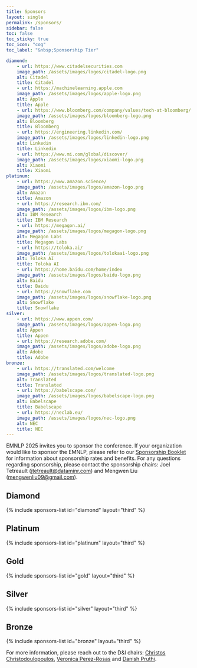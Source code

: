 ```yaml
---
title: Sponsors
layout: single
permalink: /sponsors/
sidebar: false
toc: false
toc_sticky: true
toc_icon: "cog"
toc_label: "&nbsp;Sponsorship Tier"

diamond:
    - url: https://www.citadelsecurities.com
    image_path: /assets/images/logos/citadel-logo.png
    alt: Citadel
    title: Citadel
    - url: https://machinelearning.apple.com
    image_path: /assets/images/logos/apple-logo.png
    alt: Apple
    title: Apple
    - url: https://www.bloomberg.com/company/values/tech-at-bloomberg/
    image_path: /assets/images/logos/bloomberg-logo.png
    alt: Bloomberg
    title: Bloomberg
    - url: https://engineering.linkedin.com/
    image_path: /assets/images/logos/linkedin-logo.png
    alt: Linkedin
    title: Linkedin
    - url: https://www.mi.com/global/discover/
    image_path: /assets/images/logos/xiaomi-logo.png
    alt: Xiaomi
    title: Xiaomi
platinum:
    - url: https://www.amazon.science/
    image_path: /assets/images/logos/amazon-logo.png
    alt: Amazon
    title: Amazon
    - url: https://research.ibm.com/
    image_path: /assets/images/logos/ibm-logo.png
    alt: IBM Research
    title: IBM Research
    - url: https://megagon.ai/
    image_path: /assets/images/logos/megagon-logo.png
    alt: Megagon Labs
    title: Megagon Labs
    - url: https://toloka.ai/
    image_path: /assets/images/logos/tolokaai-logo.png
    alt: Toloka AI
    title: Toloka AI
    - url: https://home.baidu.com/home/index
    image_path: /assets/images/logos/baidu-logo.png
    alt: Baidu
    title: Baidu
    - url: https://snowflake.com
    image_path: /assets/images/logos/snowflake-logo.png
    alt: Snowflake
    title: Snowflake
silver:
    - url: https://www.appen.com/
    image_path: /assets/images/logos/appen-logo.png
    alt: Appen
    title: Appen
    - url: https://research.adobe.com/
    image_path: /assets/images/logos/adobe-logo.png
    alt: Adobe
    title: Adobe
bronze:
    - url: https://translated.com/welcome
    image_path: /assets/images/logos/translated-logo.png
    alt: Translated
    title: Translated
    - url: https://babelscape.com/
    image_path: /assets/images/logos/babelscape-logo.png
    alt: Babelscape
    title: Babelscape
    - url: https://neclab.eu/
    image_path: /assets/images/logos/nec-logo.png
    alt: NEC
    title: NEC
---
```


EMNLP 2025 invites you to sponsor the conference. If your organization would like to sponsor the EMNLP, please refer to our [Sponsorship Booklet](/assets/Sponsorship%20brochure%20for%20ACL%202025%20conferences.pdf) for information about sponsorship rates and benefits. For any questions regarding sponsorship, please contact the sponsorship chairs: Joel Tetreault (<jtetreault@dataminr.com>) and Mengwen Liu (<mengwenliu09@gmail.com>).

## Diamond

{% include sponsors-list id="diamond" layout="third" %}

## Platinum

{% include sponsors-list id="platinum" layout="third" %}

## Gold

{% include sponsors-list id="gold" layout="third" %}

## Silver

{% include sponsors-list id="silver" layout="third" %}

## Bronze

{% include sponsors-list id="bronze" layout="third" %}

For more information, please reach out to the D&I chairs: [Christos Christodoulopoulos](mailto:chrchrs@amazon.co.uk), [Veronica Perez-Rosas](mailto:vrncapr@umich.edu) and [Danish Pruthi](mailto:danishp@iisc.ac.in).

<style>
.sponsors-list { justify-content: flex-start; }
.sponsors-list > a {
  display: flex;
  flex-direction: row;
  justify-content: center;
  background-color: #fff;
  border: 1px solid #d3d3d3;
  border-radius: 5px;
  align-items: center;
  margin: 0.2em;
  padding: 0.5em;
  text-align: center;
}
.sponsors-list a { text-decoration: none; }
.sponsors-list > a > .dummy-padding { margin-top: 100%; }
.sponsors-list > a > img { margin: 0; }
.sponsors-list > a:hover { box-shadow: 0 0 10px #00000044; }
.sponsors-list > a:hover > img { box-shadow: none !important; }
</style>

<!--
# ## Platinum

# {% include sponsors-list id="platinum" layout="third" %}

# ## Gold

# {% include sponsors-list id="gold" layout="third" %}

# ## Silver

# {% include sponsors-list id="silver" layout="third" %}

# ## Bronze

# {% include sponsors-list id="bronze" layout="third" %}